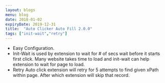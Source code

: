 ```yaml
---
layout: blogs
menu: blog
date: 2018-01-02
expiryDate: 2019-12-31
title:  "Auto Clicker Auto Fill 2.0.0"
tags: ["init-wait","retry"]
---
```

* Easy Configuration.
* Init-Wait is used by extension to wait for # of secs wait before it starts first click. Many website takes time to load and init-wait can help extension to wait for page to load.
* Retry Auto click extension will retry for 5 attempts to find given xPath within page. After which extension will skip that record.